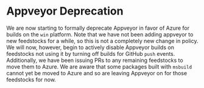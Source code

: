 # Appveyor Deprecation

We are now starting to formally deprecate Appveyor in favor of Azure for
builds on the `win` platform. Note that we have not been adding appveyor
to new feedstocks for a while, so this is not a completely new change in
policy. We will now, however, begin to actively disable Appveyor builds
on feedstocks not using it by turning off builds for GitHub `push`
events. Additionally, we have been issuing PRs to any remaining
feedstocks to move them to Azure. We are aware that some packages built
with `msbuild` cannot yet be moved to Azure and so are leaving Appveyor
on for those feedstocks for now.
